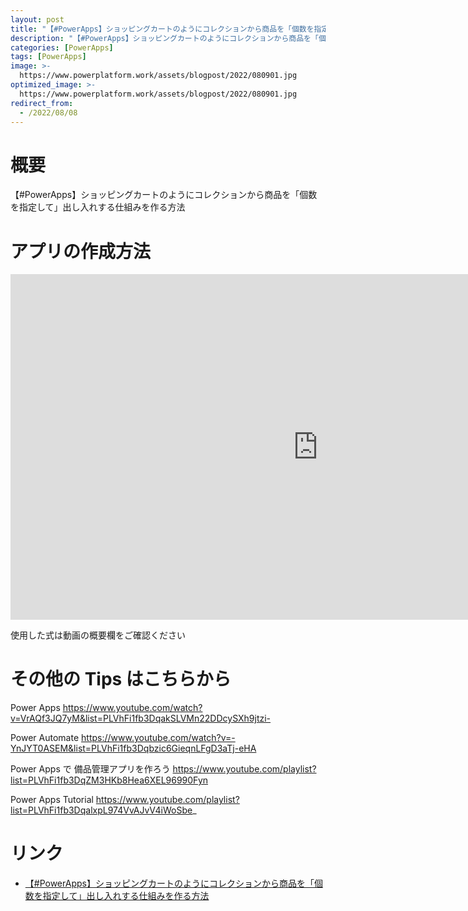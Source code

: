 ```yaml
---
layout: post
title: "【#PowerApps】ショッピングカートのようにコレクションから商品を「個数を指定して」出し入れする仕組みを作る方法"
description: "【#PowerApps】ショッピングカートのようにコレクションから商品を「個数を指定して」出し入れする仕組みを作る方法を動画で分かりやすく解説"
categories: [PowerApps]
tags: [PowerApps]
image: >-
  https://www.powerplatform.work/assets/blogpost/2022/080901.jpg
optimized_image: >-
  https://www.powerplatform.work/assets/blogpost/2022/080901.jpg
redirect_from:
  - /2022/08/08
---
```



#  概要

【#PowerApps】ショッピングカートのようにコレクションから商品を「個数を指定して」出し入れする仕組みを作る方法


# アプリの作成方法

<iframe width="983" height="553" src="https://www.youtube.com/embed/OtM5W75mDQY" title="YouTube video player" frameborder="0" allow="accelerometer; autoplay; clipboard-write; encrypted-media; gyroscope; picture-in-picture" allowfullscreen></iframe>


使用した式は動画の概要欄をご確認ください


# その他の Tips はこちらから

Power Apps
https://www.youtube.com/watch?v=VrAQf3JQ7yM&list=PLVhFi1fb3DqakSLVMn22DDcySXh9jtzi- 

Power Automate
https://www.youtube.com/watch?v=-YnJYT0ASEM&list=PLVhFi1fb3Dqbzic6GieqnLFgD3aTj-eHA

Power Apps で 備品管理アプリを作ろう
https://www.youtube.com/playlist?list=PLVhFi1fb3DqZM3HKb8Hea6XEL96990Fyn

Power Apps Tutorial
https://www.youtube.com/playlist?list=PLVhFi1fb3DqalxpL974VvAJvV4iWoSbe_

# リンク


- [【#PowerApps】ショッピングカートのようにコレクションから商品を「個数を指定して」出し入れする仕組みを作る方法](https://www.youtube.com/watch?v=OtM5W75mDQY)

